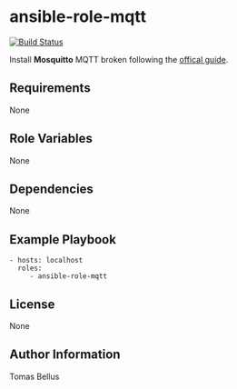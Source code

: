 # ansible-role-mqtt

[![Build Status](https://travis-ci.org/brewmajsters/ansible-role-mqtt.svg?branch=master)](https://travis-ci.org/brewmajsters/ansible-role-mqtt)

Install **Mosquitto** MQTT broken following the [offical guide](https://mosquitto.org/blog/2013/01/mosquitto-debian-repository/).

## Requirements

None

## Role Variables

None

## Dependencies

None

## Example Playbook

    - hosts: localhost
      roles:
         - ansible-role-mqtt

## License

None

## Author Information

Tomas Bellus
